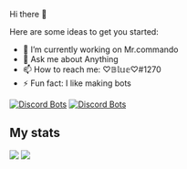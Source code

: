 Hi there 👋

Here are some ideas to get you started:

- 🔭 I’m currently working on Mr.commando
- 💬 Ask me about Anything
- 📫 How to reach me: ♡𝔹𝕝𝕦𝕖♡#1270
- ⚡ Fun fact: I like making bots

[![Discord Bots](https://top.gg/api/widget/783401468921249884.svg)](https://top.gg/bot/783401468921249884)
[![Discord Bots](https://top.gg/api/widget/816433892578820117.svg)](https://top.gg/bot/816433892578820117)

<h2>My stats</h2>

<img src="https://github-readme-stats.vercel.app/api?username=DeveloperJosh&show_icons=true&theme=radical&count_private=true&include_all_commits=true">
<img src="https://github-readme-stats.vercel.app/api/top-langs/?username=DeveloperJosh&theme=radical&layout=compact">

